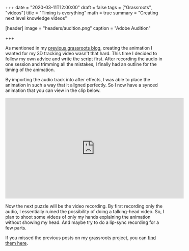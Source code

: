 +++
date = "2020-03-11T12:00:00"
draft = false
tags = ["Grassroots", "videos"]
title = "Timing is everything"
math = true
summary = "Creating next level knowledge videos"

[header]
image = "headers/audition.png"
caption = "Adobe Audition"

+++

As mentioned in my [previous grassroots blog](http://www.klinkenberg.amsterdam/post/gr_2019_blog_2/), creating the animation I wanted for my 3D tracking video wasn't that hard. This time I decided to follow my own advice and write the script first. After recording the audio in one session and trimming all the mistakes, I finally had an outline for the timing of the animation.

By importing the audio track into after effects, I was able to place the animation in such a way that it aligned perfectly. So I now have a synced animation that you can view in the clip below.

<div style="margin:15px 0 15px 0;">
<iframe width="560" height="315" src="https://www.youtube.com/embed/SN2aH8iyiVw?start=29" frameborder="0" allow="accelerometer; autoplay; encrypted-media; gyroscope; picture-in-picture" allowfullscreen></iframe>
</div>

Now the next puzzle will be the video recording. By first recording only the audio, I essentially ruined the possibility of doing a talking-head video. So, I plan to shoot some videos of only my hands explaining the animation without showing my head. And maybe try to do a lip-sync recording for a few parts.

If you missed the previous posts on my grassroots project, you can [find them here](http://www.klinkenberg.amsterdam/post/gr_2019_blog_1/).
